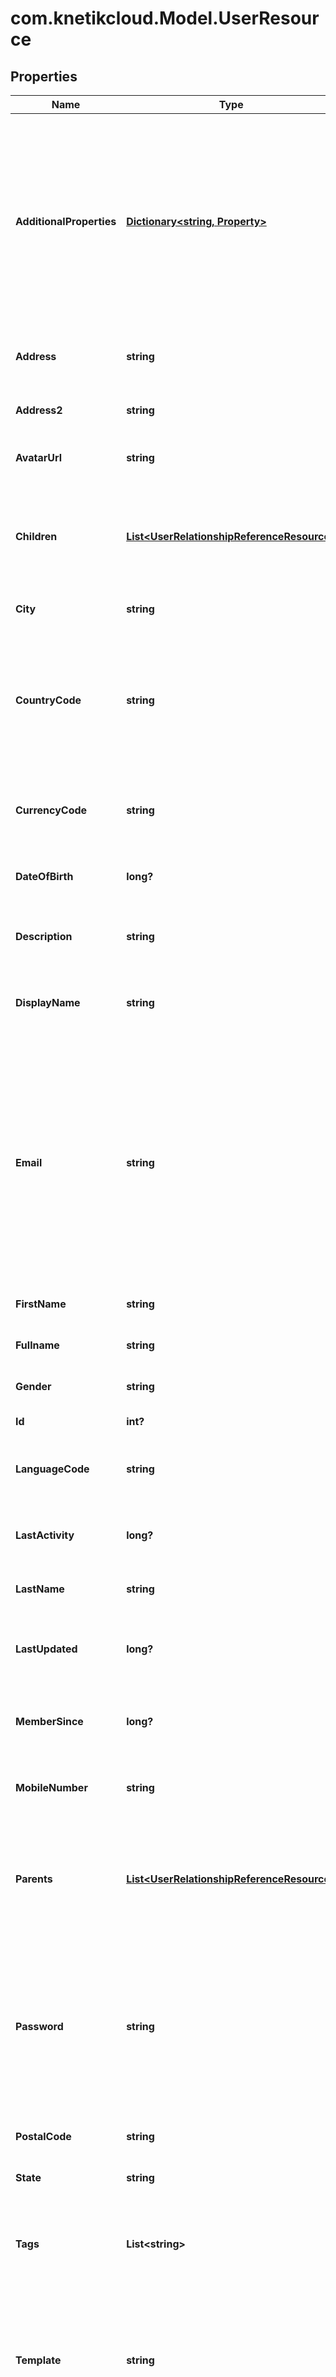 # com.knetikcloud.Model.UserResource
## Properties

Name | Type | Description | Notes
------------ | ------------- | ------------- | -------------
**AdditionalProperties** | [**Dictionary&lt;string, Property&gt;**](Property.md) | A map of additional properties, keyed on the property name (private). Must match the names and types defined in the template for this user type, or be an extra not from the template | [optional] 
**Address** | **string** | The first line of the user&#39;s address (private) | [optional] 
**Address2** | **string** | The second line of user&#39;s address (private) | [optional] 
**AvatarUrl** | **string** | The url of the user&#39;s avatar image | [optional] 
**Children** | [**List&lt;UserRelationshipReferenceResource&gt;**](UserRelationshipReferenceResource.md) | Relationships where this user is the parent. Read-Only, manage through separate endpoints | [optional] 
**City** | **string** | The user&#39;s city (private) | [optional] 
**CountryCode** | **string** | The ISO3 code for the country from the user&#39;s address (private). Will be filled in based on GeoIP country at registration if not provided. | [optional] 
**CurrencyCode** | **string** | The code for the user&#39;s real money currency (private) | [optional] 
**DateOfBirth** | **long?** | The user&#39;s date of birth (private) as a unix timestamp | [optional] 
**Description** | **string** | The user&#39;s self description (private) | [optional] 
**DisplayName** | **string** | The chosen display name of the user, defaults to username if not present | [optional] 
**Email** | **string** | The user&#39;s email address (private). May be required and/or unique depending on system configuration (both on by default). Must match standard email requirements if provided (RFC 2822) | 
**FirstName** | **string** | The user&#39;s first name (private) | [optional] 
**Fullname** | **string** | The user&#39;s full name (private) | [optional] 
**Gender** | **string** | The user&#39;s gender (private) | [optional] 
**Id** | **int?** | The id of the user | [optional] 
**LanguageCode** | **string** | The ISO3 code for the user&#39;s currency (private) | [optional] 
**LastActivity** | **long?** | The date the user last interacted with the API (private) | [optional] 
**LastName** | **string** | The user&#39;s last name (private) | [optional] 
**LastUpdated** | **long?** | The date the user&#39;s info was last updated as a unix timestamp | [optional] 
**MemberSince** | **long?** | The user&#39;s date of registration as a unix timestamp | [optional] 
**MobileNumber** | **string** | The user&#39;s mobile phone number (private) | [optional] 
**Parents** | [**List&lt;UserRelationshipReferenceResource&gt;**](UserRelationshipReferenceResource.md) | Relationships where this user is the child. Read-Only, manage through separate endpoints | [optional] 
**Password** | **string** | The plain text password for the new user account. Required for registration; ignored on profile update.  Use password specific endpoints for editing | [optional] 
**PostalCode** | **string** | The user&#39;s postal code (private) | [optional] 
**State** | **string** | The user&#39;s state (private) | [optional] 
**Tags** | **List&lt;string&gt;** | Tags on the user. Can only be set by admin. Max length per tag is 64 characters | [optional] 
**Template** | **string** | A user template this user is validated against (private). May be null and no validation of properties will be done | [optional] 
**TimezoneCode** | **string** | The code for the user&#39;s timezone (private) | [optional] 
**Username** | **string** | The login username for the user (private). May be set to match email if system does not require usernames separately. | 

[[Back to Model list]](../README.md#documentation-for-models) [[Back to API list]](../README.md#documentation-for-api-endpoints) [[Back to README]](../README.md)

